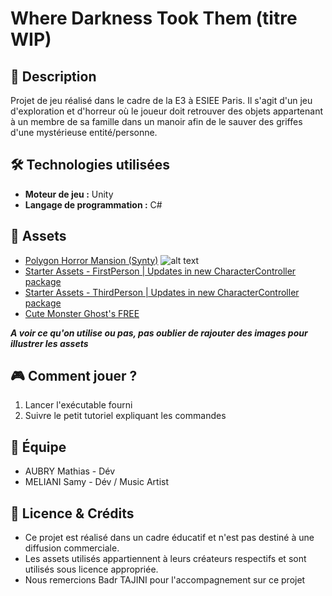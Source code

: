 # Where Darkness Took Them (titre WIP)
## 📌 Description
Projet de jeu réalisé dans le cadre de la E3 à ESIEE Paris. Il s'agit d'un jeu d'exploration et d'horreur où le joueur doit retrouver des objets appartenant à un membre de sa famille dans un manoir afin de le sauver des griffes d'une mystérieuse entité/personne.

## 🛠 Technologies utilisées 
- **Moteur de jeu :** Unity
- **Langage de programmation :** C#

## 🎨 Assets
- [Polygon Horror Mansion (Synty)](https://assetstore.unity.com/packages/3d/environments/fantasy/polygon-horror-mansion-low-poly-3d-art-by-synty-213346)
![alt text](Resources\Images\HorrorMansion)
- [Starter Assets - FirstPerson | Updates in new CharacterController package](https://assetstore.unity.com/packages/essentials/starter-assets-firstperson-updates-in-new-charactercontroller-pa-196525)
- [Starter Assets - ThirdPerson | Updates in new CharacterController package](https://assetstore.unity.com/packages/essentials/starter-assets-thirdperson-updates-in-new-charactercontroller-pa-196526)
- [Cute Monster Ghost's FREE](https://assetstore.unity.com/packages/3d/characters/creatures/cute-monster-ghost-s-free-308550)

**_A voir ce qu'on utilise ou pas, pas oublier de rajouter des images pour illustrer les assets_**

## 🎮 Comment jouer ?
1. Lancer l'exécutable fourni
2. Suivre le petit tutoriel expliquant les commandes

## 👥 Équipe
- AUBRY Mathias - Dév
- MELIANI Samy - Dév / Music Artist

## 📜 Licence & Crédits
- Ce projet est réalisé dans un cadre éducatif et n'est pas destiné à une diffusion commerciale.
- Les assets utilisés appartiennent à leurs créateurs respectifs et sont utilisés sous licence appropriée.
- Nous remercions Badr TAJINI pour l'accompagnement sur ce projet
